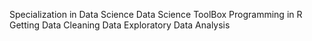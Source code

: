 Specialization in Data Science
Data Science ToolBox
Programming in R
Getting Data
Cleaning Data
Exploratory Data Analysis
